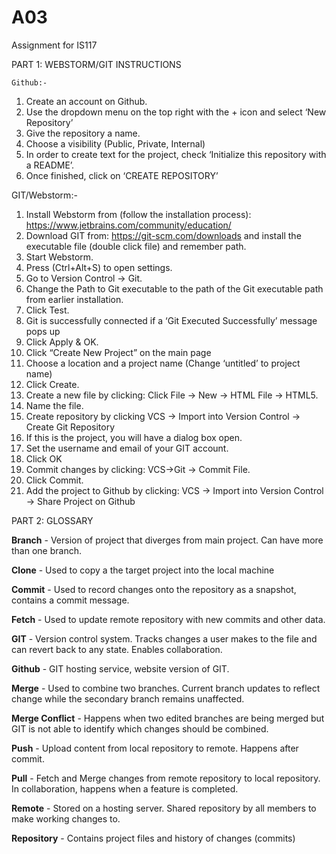 # A03
Assignment for IS117

PART 1: WEBSTORM/GIT INSTRUCTIONS
	
	Github:-
1. Create an account on Github.
2. Use the dropdown menu on the top right with the + icon and select ‘New Repository’
3. Give the repository a name.
4. Choose a visibility (Public, Private, Internal)
5. In order to create text for the project, check ‘Initialize this repository with a README’.
6. Once finished, click on ‘CREATE REPOSITORY’
	
	
GIT/Webstorm:-
1. Install Webstorm from (follow the installation process): https://www.jetbrains.com/community/education/
2. Download GIT from: https://git-scm.com/downloads and install the executable file (double click file) and remember path.
3. Start Webstorm.
4. Press (Ctrl+Alt+S) to open settings.
5. Go to Version Control -> Git.
6. Change the Path to Git executable to the path of the Git executable path from earlier installation.
7. Click Test.
8. Git is successfully connected if a ‘Git Executed Successfully’ message pops up
9. Click Apply & OK.
10. Click “Create New Project” on the main page
11. Choose a location and a project name (Change ‘untitled’ to project name)
12. Click Create.
13. Create a new file by clicking: Click File -> New -> HTML File -> HTML5.
14. Name the file.
15. Create repository by clicking VCS -> Import into Version Control -> Create Git Repository
16. If this is the project, you will have a dialog box open. 
17. Set the username and email of your GIT account.
18. Click OK
19. Commit changes by clicking: VCS->Git -> Commit File.
20. Click Commit.
21. Add the project to Github by clicking: 
    VCS -> Import into Version Control -> Share Project on Github     
 
 
 
PART 2: GLOSSARY

**Branch** - Version of project that diverges from main project. Can have more than one branch.

**Clone** - Used to copy a the target project into the local machine

**Commit** - Used to record changes onto the repository as a snapshot,  contains a commit message. 

**Fetch** - Used to update remote repository with new commits and other data.

**GIT** - Version control system. Tracks changes a user makes to the file and can revert back to any state. Enables collaboration.

**Github** - GIT hosting service, website version of GIT.

**Merge** - Used to combine two branches. Current branch updates to reflect change while the secondary branch remains unaffected.

**Merge Conflict** - Happens when two edited branches are being merged but GIT is not able to identify which changes should be combined.

**Push** - Upload content from local repository to remote. Happens after commit. 

**Pull** - Fetch and Merge changes from remote repository to local repository. In collaboration, happens when a feature is completed.

**Remote** - Stored on a hosting server. Shared repository by all members to make working changes to.

**Repository** - Contains project files and history of changes (commits)
